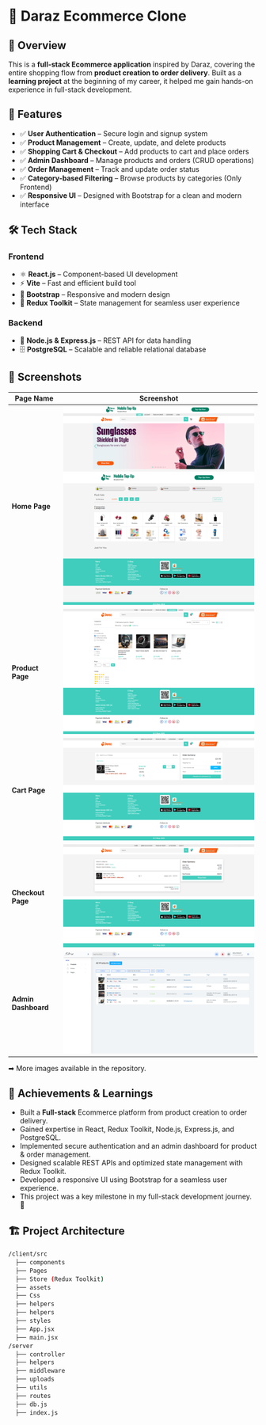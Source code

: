 # 🛒 Daraz Ecommerce Clone

## 🌟 Overview

This is a **full-stack Ecommerce application** inspired by Daraz, covering the entire shopping flow from **product creation to order delivery**. Built as a **learning project** at the beginning of my career, it helped me gain hands-on experience in full-stack development.

## 🎯 Features

-   ✅ **User Authentication** – Secure login and signup system
-   ✅ **Product Management** – Create, update, and delete products
-   ✅ **Shopping Cart & Checkout** – Add products to cart and place orders
-   ✅ **Admin Dashboard** – Manage products and orders (CRUD operations)
-   ✅ **Order Management** – Track and update order status
-   ✅ **Category-based Filtering** – Browse products by categories (Only Frontend)
-   ✅ **Responsive UI** – Designed with Bootstrap for a clean and modern interface

## 🛠️ Tech Stack

### **Frontend**

-   ⚛ **React.js** – Component-based UI development
-   ⚡ **Vite** – Fast and efficient build tool
-   🎨 **Bootstrap** – Responsive and modern design
-   🔄 **Redux Toolkit** – State management for seamless user experience

### **Backend**

-   🚀 **Node.js & Express.js** – REST API for data handling
-   🗄 **PostgreSQL** – Scalable and reliable relational database

## 📸 Screenshots

| Page Name           | Screenshot                                        |
| ------------------- | ------------------------------------------------- |
| **Home Page**       | ![Home Page](https://github.com/CodeWithAbbass/Eshop/blob/master/demo/Home.png)         |
| **Product Page**    | ![Product Page](https://github.com/CodeWithAbbass/Eshop/blob/master/demo/Categories.png)   |
| **Cart Page**       | ![Cart Page](https://github.com/CodeWithAbbass/Eshop/blob/master/demo/Cart.png)       |
| **Checkout Page**   | ![Checkout Page](https://github.com/CodeWithAbbass/Eshop/blob/master/demo/Checkout.png) |
| **Admin Dashboard** | ![Admin Dashboard](https://github.com/CodeWithAbbass/Eshop/blob/master/demo/Admin%20(AllProducts).png)  |

➡ More images available in the repository.

## 🚀 Achievements & Learnings
- Built a **Full-stack** Ecommerce platform from product creation to order delivery.
- Gained expertise in React, Redux Toolkit, Node.js, Express.js, and PostgreSQL.
- Implemented secure authentication and an admin dashboard for product & order management.
- Designed scalable REST APIs and optimized state management with Redux Toolkit.
- Developed a responsive UI using Bootstrap for a seamless user experience.
- This project was a key milestone in my full-stack development journey. 🚀

## 🏗️ Project Architecture

```bash
/client/src
  ├── components
  ├── Pages
  ├── Store (Redux Toolkit)
  ├── assets
  ├── Css
  ├── helpers
  ├── helpers
  ├── styles
  ├── App.jsx
  ├── main.jsx
/server
  ├── controller
  ├── helpers
  ├── middleware
  ├── uploads
  ├── utils
  ├── routes
  ├── db.js
  ├── index.js
```
